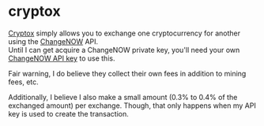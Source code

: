 # cryptox
[Cryptox](https://nstevens1040.github.io/cryptox) simply allows you to exchange one cryptocurrency for another using the [ChangeNOW](https://changenow.io?link_id=dc49f0fd273c14) API.  
Until I can get acquire a ChangeNOW private key, you'll need your own [ChangeNOW API key](https://changenow.io/affiliate) to use this.  
  
Fair warning, I do believe they collect their own fees in addition to mining fees, etc.  
  
Additionally, I believe I also make a small amount (0.3% to 0.4% of the exchanged amount) per exchange. Though, that only happens when my API key is used to create the transaction.  
